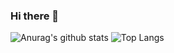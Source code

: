 ### Hi there 👋

<!--
**EasyChris/EasyChris** is a ✨ _special_ ✨ repository because its `README.md` (this file) appears on your GitHub profile.

Here are some ideas to get you started:

- 🔭 I’m currently working on ...
- 🌱 I’m currently learning ...
- 👯 I’m looking to collaborate on ...
- 🤔 I’m looking for help with ...
- 💬 Ask me about ...
- 📫 How to reach me: ...
- 😄 Pronouns: ...
- ⚡ Fun fact: ...
-->
![Anurag's github stats](https://github-readme-stats.vercel.app/api?username=EasyChris&show_icons=true&theme=vue-dark&&count_private=true&hide_title=true)
![Top Langs](https://github-readme-stats.vercel.app/api/top-langs/?username=EasyChris&layout=compact&theme=vue-dark)
